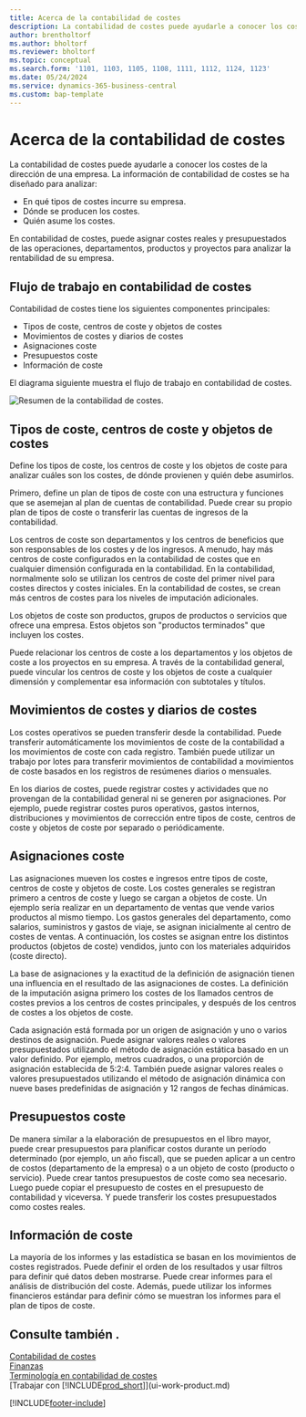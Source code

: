 ```yaml
---
title: Acerca de la contabilidad de costes
description: La contabilidad de costes puede ayudarle a conocer los costes de la dirección de una empresa. La información de contabilidad de costes se ha diseñado para analizar distintos problemas.
author: brentholtorf
ms.author: bholtorf
ms.reviewer: bholtorf
ms.topic: conceptual
ms.search.form: '1101, 1103, 1105, 1108, 1111, 1112, 1124, 1123'
ms.date: 05/24/2024
ms.service: dynamics-365-business-central
ms.custom: bap-template
---
```

# <a name="about-cost-accounting"></a>Acerca de la contabilidad de costes

La contabilidad de costes puede ayudarle a conocer los costes de la dirección de una empresa. La información de contabilidad de costes se ha diseñado para analizar:  

- En qué tipos de costes incurre su empresa.  
- Dónde se producen los costes.
- Quién asume los costes.

En contabilidad de costes, puede asignar costes reales y presupuestados de las operaciones, departamentos, productos y proyectos para analizar la rentabilidad de su empresa.  

## <a name="workflow-in-cost-accounting"></a>Flujo de trabajo en contabilidad de costes

Contabilidad de costes tiene los siguientes componentes principales:  

- Tipos de coste, centros de coste y objetos de costes  
- Movimientos de costes y diarios de costes  
- Asignaciones coste  
- Presupuestos coste
- Información de coste  

El diagrama siguiente muestra el flujo de trabajo en contabilidad de costes.  

![Resumen de la contabilidad de costes.](media/costaccountingoverview.png "CostAccountingOverview")  

## <a name="cost-types-cost-centers-and-cost-objects"></a>Tipos de coste, centros de coste y objetos de costes

Define los tipos de coste, los centros de coste y los objetos de coste para analizar cuáles son los costes, de dónde provienen y quién debe asumirlos.  

Primero, define un plan de tipos de coste con una estructura y funciones que se asemejan al plan de cuentas de contabilidad. Puede crear su propio plan de tipos de coste o transferir las cuentas de ingresos de la contabilidad.  

Los centros de coste son departamentos y los centros de beneficios que son responsables de los costes y de los ingresos. A menudo, hay más centros de coste configurados en la contabilidad de costes que en cualquier dimensión configurada en la contabilidad. En la contabilidad, normalmente solo se utilizan los centros de coste del primer nivel para costes directos y costes iniciales. En la contabilidad de costes, se crean más centros de costes para los niveles de imputación adicionales.  

Los objetos de coste son productos, grupos de productos o servicios que ofrece una empresa. Estos objetos son "productos terminados" que incluyen los costes.  

Puede relacionar los centros de coste a los departamentos y los objetos de coste a los proyectos en su empresa. A través de la contabilidad general, puede vincular los centros de coste y los objetos de coste a cualquier dimensión y complementar esa información con subtotales y títulos.  

## <a name="cost-entries-and-cost-journals"></a>Movimientos de costes y diarios de costes

Los costes operativos se pueden transferir desde la contabilidad. Puede transferir automáticamente los movimientos de coste de la contabilidad a los movimientos de coste con cada registro. También puede utilizar un trabajo por lotes para transferir movimientos de contabilidad a movimientos de coste basados en los registros de resúmenes diarios o mensuales.  

En los diarios de costes, puede registrar costes y actividades que no provengan de la contabilidad general ni se generen por asignaciones. Por ejemplo, puede registrar costes puros operativos, gastos internos, distribuciones y movimientos de corrección entre tipos de coste, centros de coste y objetos de coste por separado o periódicamente.  

## <a name="cost-allocations"></a>Asignaciones coste

Las asignaciones mueven los costes e ingresos entre tipos de coste, centros de coste y objetos de coste. Los costes generales se registran primero a centros de coste y luego se cargan a objetos de coste. Un ejemplo sería realizar en un departamento de ventas que vende varios productos al mismo tiempo. Los gastos generales del departamento, como salarios, suministros y gastos de viaje, se asignan inicialmente al centro de costes de ventas. A continuación, los costes se asignan entre los distintos productos (objetos de coste) vendidos, junto con los materiales adquiridos (coste directo).

La base de asignaciones y la exactitud de la definición de asignación tienen una influencia en el resultado de las asignaciones de costes. La definición de la imputación asigna primero los costes de los llamados centros de costes previos a los centros de costes principales, y después de los centros de costes a los objetos de coste.  

Cada asignación está formada por un origen de asignación y uno o varios destinos de asignación. Puede asignar valores reales o valores presupuestados utilizando el método de asignación estática basado en un valor definido. Por ejemplo, metros cuadrados, o una proporción de asignación establecida de 5:2:4. También puede asignar valores reales o valores presupuestados utilizando el método de asignación dinámica con nueve bases predefinidas de asignación y 12 rangos de fechas dinámicas.  

## <a name="cost-budgets"></a>Presupuestos coste

De manera similar a la elaboración de presupuestos en el libro mayor, puede crear presupuestos para planificar costos durante un período determinado (por ejemplo, un año fiscal), que se pueden aplicar a un centro de costos (departamento de la empresa) o a un objeto de costo (producto o servicio). Puede crear tantos presupuestos de coste como sea necesario. Luego puede copiar el presupuesto de costes en el presupuesto de contabilidad y viceversa. Y puede transferir los costes presupuestados como costes reales.

## <a name="cost-reporting"></a>Información de coste

La mayoría de los informes y las estadística se basan en los movimientos de costes registrados. Puede definir el orden de los resultados y usar filtros para definir qué datos deben mostrarse. Puede crear informes para el análisis de distribución del coste. Además, puede utilizar los informes financieros estándar para definir cómo se muestran los informes para el plan de tipos de coste.  

## <a name="see-also"></a>Consulte también .

[Contabilidad de costes](finance-manage-cost-accounting.md)  
[Finanzas](finance.md)  
[Terminología en contabilidad de costes](finance-terminology-in-cost-accounting.md)  
[Trabajar con [!INCLUDE[prod_short](includes/prod_short.md)]](ui-work-product.md)

[!INCLUDE[footer-include](includes/footer-banner.md)]
